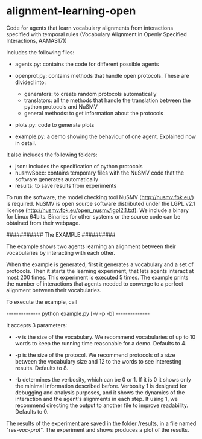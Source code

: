 # alignment-learning-open
Code for agents that learn vocabulary alignments from interactions specified with temporal rules (Vocabulary Alignment in Openly Specified Interactions, AAMAS17))

Includes the following files:

- agents.py: contains the code for different possible agents

- openprot.py: contains methods that handle open protocols. These are divided into:
  * generators: to create random protocols automatically
  * translators: all the methods that handle the translation between the python protocols and NuSMV
  * general methods: to get information about the protocols

- plots.py: code to generate plots
- example.py: a demo showing the behaviour of one agent. Explained now in detail.

It also includes the following folders:

- json: includes the specification of python protocols
- nusmvSpec: contains temporary files with the NuSMV code that the software generates automatically
- results: to save results from experiments


To run the software, the model checking tool NuSMV (http://nusmv.fbk.eu/) is required. NuSMV is open source software distributed under the LGPL v2.1 license (http://nusmv.fbk.eu/open_nusmv/lgpl2.1.txt). We include a binary for Linux 64bits. Binaries for other systems or the source code can be obtained from their webpage.


########### The EXAMPLE ##########

The example shows two agents learning an alignment between their vocabularies by interacting with each other. 

When the example is generated, first it generates a vocabulary and a set of protocols. Then it starts the learning experiment, that lets agents interact at most 200 times. This experiment is executed 5 times. The example prints the number of interactions that agents needed to converge to a perfect alignment between their vocabularies.

To execute the example, call 

 --------------   python example.py [-v -p -b] --------------

It accepts 3 parameters:

* -v is the size of the vocabulary. We recommend vocabularies of up to 10 words to keep the running time reasonable for a demo. Defaults to 4.

* -p is the size of the protocol. We recommend protocols of a size between the vocabulary size and 12 to the words to see interesting results. Defaults to 8.

* -b determines the verbosity, which can be 0 or 1. If it is 0 it shows only the minimal information described before. Verbosity 1 is designed for debugging and analysis purposes, and it shows the dynamics of the interaction and the agent's alignments in each step. If using 1, we recommend directing the output to another file to improve readability. Defaults to 0. 

The results of the experiment are saved in the folder /results, in a file named "res-*voc*-*prot*". The experiment and shows produces a plot of the results.